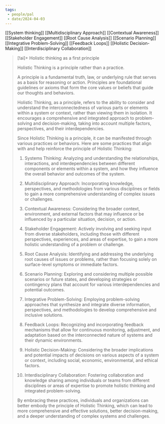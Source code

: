 ```yaml
---
tags:
 - people/pal
 - date/2024-04-03
---
```


[[System thinking]]
[[Multidisciplinary Approach]]
[[Contextual Awareness]]
[[Stakeholder Engagement]]
[[Root Cause Analysis]]
[[Scenario Planning]]
[[Integrative Problem-Solving]]
[[Feedback Loops]]
[[Holistic Decision-Making]]
[[Interdisciplinary Collaboration]]

> [!ai]+ Holistic thinking as a first principle 
> 
> Holistic Thinking is a principle rather than a practice.
> 
> A principle is a fundamental truth, law, or underlying rule that serves as a basis for reasoning or action. Principles are foundational guidelines or axioms that form the core values or beliefs that guide our thoughts and behaviors.
> 
> Holistic Thinking, as a principle, refers to the ability to consider and understand the interconnectedness of various parts or elements within a system or context, rather than viewing them in isolation. It encourages a comprehensive and integrated approach to problem-solving and decision-making, taking into account multiple factors, perspectives, and their interdependencies.
> 
> Since Holistic Thinking is a principle, it can be manifested through various practices or behaviors. Here are some practices that align with and help reinforce the principle of Holistic Thinking:
> 
> 1. Systems Thinking: Analyzing and understanding the relationships, interactions, and interdependencies between different components or elements within a system, and how they influence the overall behavior and outcomes of the system.
> 
> 2. Multidisciplinary Approach: Incorporating knowledge, perspectives, and methodologies from various disciplines or fields to gain a more comprehensive understanding of complex issues or challenges.
> 
> 3. Contextual Awareness: Considering the broader context, environment, and external factors that may influence or be influenced by a particular situation, decision, or action.
> 
> 4. Stakeholder Engagement: Actively involving and seeking input from diverse stakeholders, including those with different perspectives, experiences, and areas of expertise, to gain a more holistic understanding of a problem or challenge.
> 
> 5. Root Cause Analysis: Identifying and addressing the underlying root causes of issues or problems, rather than focusing solely on surface-level symptoms or immediate factors.
> 
> 6. Scenario Planning: Exploring and considering multiple possible scenarios or future states, and developing strategies or contingency plans that account for various interdependencies and potential outcomes.
> 
> 7. Integrative Problem-Solving: Employing problem-solving approaches that synthesize and integrate diverse information, perspectives, and methodologies to develop comprehensive and inclusive solutions.
> 
> 8. Feedback Loops: Recognizing and incorporating feedback mechanisms that allow for continuous monitoring, adjustment, and adaptation based on the interconnected nature of systems and their dynamic environments.
> 
> 9. Holistic Decision-Making: Considering the broader implications and potential impacts of decisions on various aspects of a system or context, including social, economic, environmental, and ethical factors.
> 
> 10. Interdisciplinary Collaboration: Fostering collaboration and knowledge sharing among individuals or teams from different disciplines or areas of expertise to promote holistic thinking and integrated problem-solving.
> 
> By embracing these practices, individuals and organizations can better embody the principle of Holistic Thinking, which can lead to more comprehensive and effective solutions, better decision-making, and a deeper understanding of complex systems and challenges.